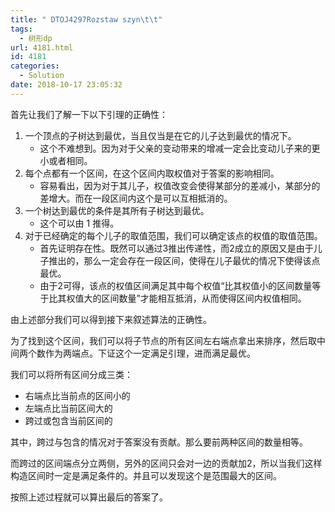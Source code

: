 ```yaml
---
title: " DTOJ4297Rozstaw szyn\t\t"
tags:
  - 树形dp
url: 4181.html
id: 4181
categories:
  - Solution
date: 2018-10-17 23:05:32
---
```


首先让我们了解一下以下引理的正确性：

1.  一个顶点的子树达到最优，当且仅当是在它的儿子达到最优的情况下。
    *   这个不难想到。因为对于父亲的变动带来的增减一定会比变动儿子来的更小或者相同。
2.  每个点都有一个区间，在这个区间内取权值对于答案的影响相同。
    *   容易看出，因为对于其儿子，权值改变会使得某部分的差减小，某部分的差增大。而在一段区间内这个是可以互相抵消的。
3.  一个树达到最优的条件是其所有子树达到最优。
    *   这个可以由 1 推得。
4.  对于已经确定的每个儿子的取值范围，我们可以确定该点的权值的取值范围。
    *   首先证明存在性。既然可以通过3推出传递性，而2成立的原因又是由于儿子推出的，那么一定会存在一段区间，使得在儿子最优的情况下使得该点最优。
    *   由于2可得，该点的权值区间满足其中每个权值“比其权值小的区间数量等于比其权值大的区间数量”才能相互抵消，从而使得区间内权值相同。

由上述部分我们可以得到接下来叙述算法的正确性。

为了找到这个区间，我们可以将子节点的所有区间左右端点拿出来排序，然后取中间两个数作为两端点。下证这个一定满足引理，进而满足最优。

我们可以将所有区间分成三类：

*   右端点比当前点的区间小的
*   左端点比当前区间大的
*   跨过或包含当前区间的

其中，跨过与包含的情况对于答案没有贡献。那么要前两种区间的数量相等。

而跨过的区间端点分立两侧，另外的区间只会对一边的贡献加$2$，所以当我们这样构造区间时一定是满足条件的。并且可以发现这个是范围最大的区间。

按照上述过程就可以算出最后的答案了。